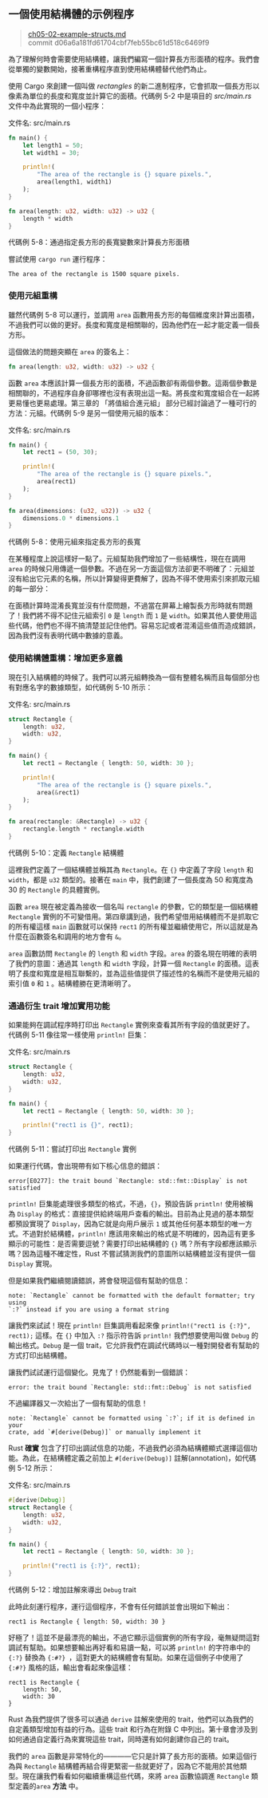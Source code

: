 ## 一個使用結構體的示例程序

> [ch05-02-example-structs.md](https://github.com/rust-lang/book/blob/master/second-edition/src/ch05-02-example-structs.md)
> <br>
> commit d06a6a181fd61704cbf7feb55bc61d518c6469f9

為了理解何時會需要使用結構體，讓我們編寫一個計算長方形面積的程序。我們會從單獨的變數開始，接著重構程序直到使用結構體替代他們為止。

使用 Cargo 來創建一個叫做 *rectangles* 的新二進制程序，它會抓取一個長方形以像素為單位的長度和寬度並計算它的面積。代碼例 5-2 中是項目的 *src/main.rs* 文件中為此實現的一個小程序：

<span class="filename">文件名: src/main.rs</span>

```rust
fn main() {
    let length1 = 50;
    let width1 = 30;

    println!(
        "The area of the rectangle is {} square pixels.",
        area(length1, width1)
    );
}

fn area(length: u32, width: u32) -> u32 {
    length * width
}
```

<span class="caption">代碼例 5-8：通過指定長方形的長寬變數來計算長方形面積</span>

嘗試使用 `cargo run` 運行程序：

```text
The area of the rectangle is 1500 square pixels.
```

### 使用元組重構

雖然代碼例 5-8 可以運行，並調用 `area` 函數用長方形的每個維度來計算出面積，不過我們可以做的更好。長度和寬度是相關聯的，因為他們在一起才能定義一個長方形。

這個做法的問題突顯在 `area` 的簽名上：

```rust
fn area(length: u32, width: u32) -> u32 {
```

函數 `area` 本應該計算一個長方形的面積，不過函數卻有兩個參數。這兩個參數是相關聯的，不過程序自身卻哪裡也沒有表現出這一點。將長度和寬度組合在一起將更易懂也更易處理。第三章的 「將值組合進元組」 部分已經討論過了一種可行的方法：元組。代碼例 5-9 是另一個使用元組的版本：

<span class="filename">文件名: src/main.rs</span>

```rust
fn main() {
    let rect1 = (50, 30);

    println!(
        "The area of the rectangle is {} square pixels.",
        area(rect1)
    );
}

fn area(dimensions: (u32, u32)) -> u32 {
    dimensions.0 * dimensions.1
}
```

<span class="caption">代碼例 5-8：使用元組來指定長方形的長寬</span>

在某種程度上說這樣好一點了。元組幫助我們增加了一些結構性，現在在調用 `area` 的時候只用傳遞一個參數。不過在另一方面這個方法卻更不明確了：元組並沒有給出它元素的名稱，所以計算變得更費解了，因為不得不使用索引來抓取元組的每一部分：

在面積計算時混淆長寬並沒有什麼問題，不過當在屏幕上繪製長方形時就有問題了！我們將不得不記住元組索引 `0` 是 `length` 而 `1` 是 `width`。如果其他人要使用這些代碼，他們也不得不搞清楚並記住他們。容易忘記或者混淆這些值而造成錯誤，因為我們沒有表明代碼中數據的意義。

### 使用結構體重構：增加更多意義

現在引入結構體的時候了。我們可以將元組轉換為一個有整體名稱而且每個部分也有對應名字的數據類型，如代碼例 5-10 所示：

<span class="filename">文件名: src/main.rs</span>

```rust
struct Rectangle {
    length: u32,
    width: u32,
}

fn main() {
    let rect1 = Rectangle { length: 50, width: 30 };

    println!(
        "The area of the rectangle is {} square pixels.",
        area(&rect1)
    );
}

fn area(rectangle: &Rectangle) -> u32 {
    rectangle.length * rectangle.width
}
```

<span class="caption">代碼例 5-10：定義 `Rectangle` 結構體</span>

這裡我們定義了一個結構體並稱其為 `Rectangle`。在 `{}` 中定義了字段 `length` 和 `width`，都是 `u32` 類型的。接著在 `main` 中，我們創建了一個長度為 50 和寬度為 30 的 `Rectangle` 的具體實例。

函數 `area` 現在被定義為接收一個名叫 `rectangle` 的參數，它的類型是一個結構體 `Rectangle` 實例的不可變借用。第四章講到過，我們希望借用結構體而不是抓取它的所有權這樣 `main` 函數就可以保持 `rect1` 的所有權並繼續使用它，所以這就是為什麼在函數簽名和調用的地方會有 `&`。

`area` 函數訪問 `Rectangle` 的 `length` 和 `width` 字段。`area` 的簽名現在明確的表明了我們的意圖：通過其 `length` 和 `width` 字段，計算一個 `Rectangle` 的面積。這表明了長度和寬度是相互聯繫的，並為這些值提供了描述性的名稱而不是使用元組的索引值 `0` 和 `1` 。結構體勝在更清晰明了。

### 通過衍生 trait 增加實用功能

如果能夠在調試程序時打印出 `Rectangle` 實例來查看其所有字段的值就更好了。代碼例 5-11 像往常一樣使用 `println!` 巨集：

<span class="filename">文件名: src/main.rs</span>

```rust
struct Rectangle {
    length: u32,
    width: u32,
}

fn main() {
    let rect1 = Rectangle { length: 50, width: 30 };

    println!("rect1 is {}", rect1);
}
```

<span class="caption">代碼例 5-11：嘗試打印出 `Rectangle` 實例</span>

如果運行代碼，會出現帶有如下核心信息的錯誤：

```text
error[E0277]: the trait bound `Rectangle: std::fmt::Display` is not satisfied
```

`println!` 巨集能處理很多類型的格式，不過，`{}`，預設告訴 `println!` 使用被稱為 `Display` 的格式：直接提供給終端用戶查看的輸出。目前為止見過的基本類型都預設實現了 `Display`，因為它就是向用戶展示 `1` 或其他任何基本類型的唯一方式。不過對於結構體，`println!` 應該用來輸出的格式是不明確的，因為這有更多顯示的可能性：是否需要逗號？需要打印出結構體的 `{}` 嗎？所有字段都應該顯示嗎？因為這種不確定性，Rust 不嘗試猜測我們的意圖所以結構體並沒有提供一個 `Display` 實現。

但是如果我們繼續閱讀錯誤，將會發現這個有幫助的信息：

```text
note: `Rectangle` cannot be formatted with the default formatter; try using
`:?` instead if you are using a format string
```

讓我們來試試！現在 `println!` 巨集調用看起來像 `println!("rect1 is {:?}", rect1);` 這樣。在 `{}` 中加入 `:?` 指示符告訴 `println!` 我們想要使用叫做 `Debug` 的輸出格式。`Debug` 是一個 trait，它允許我們在調試代碼時以一種對開發者有幫助的方式打印出結構體。

讓我們試試運行這個變化。見鬼了！仍然能看到一個錯誤：

```text
error: the trait bound `Rectangle: std::fmt::Debug` is not satisfied
```

不過編譯器又一次給出了一個有幫助的信息！

```text
note: `Rectangle` cannot be formatted using `:?`; if it is defined in your
crate, add `#[derive(Debug)]` or manually implement it
```

Rust **確實** 包含了打印出調試信息的功能，不過我們必須為結構體顯式選擇這個功能。為此，在結構體定義之前加上 `#[derive(Debug)]` 註解(annotation)，如代碼例 5-12 所示：

<span class="filename">文件名: src/main.rs</span>

```rust
#[derive(Debug)]
struct Rectangle {
    length: u32,
    width: u32,
}

fn main() {
    let rect1 = Rectangle { length: 50, width: 30 };

    println!("rect1 is {:?}", rect1);
}
```

<span class="caption">代碼例 5-12：增加註解來導出 `Debug` trait </span>

此時此刻運行程序，運行這個程序，不會有任何錯誤並會出現如下輸出：

```text
rect1 is Rectangle { length: 50, width: 30 }
```

好極了！這並不是最漂亮的輸出，不過它顯示這個實例的所有字段，毫無疑問這對調試有幫助。如果想要輸出再好看和易讀一點，可以將 `println!` 的字符串中的 `{:?}` 替換為 `{:#?} `，這對更大的結構體會有幫助。如果在這個例子中使用了 `{:#?}` 風格的話，輸出會看起來像這樣：

```text
rect1 is Rectangle {
    length: 50,
    width: 30
}
```

Rust 為我們提供了很多可以通過 `derive` 註解來使用的 trait，他們可以為我們的自定義類型增加有益的行為。這些 trait 和行為在附錄 C 中列出。第十章會涉及到如何通過自定義行為來實現這些 trait，同時還有如何創建你自己的 trait。

我們的 `area` 函數是非常特化的————它只是計算了長方形的面積。如果這個行為與 `Rectangle` 結構體再結合得更緊密一些就更好了，因為它不能用於其他類型。現在讓我們看看如何繼續重構這些代碼，來將 `area` 函數協調進 `Rectangle` 類型定義的`area` **方法** 中。